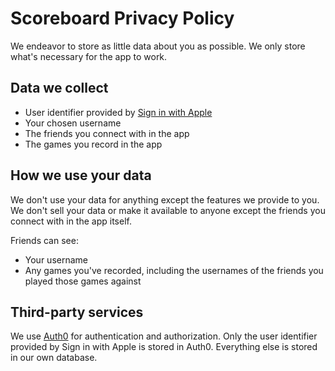 ---
---

# Scoreboard Privacy Policy

We endeavor to store as little data about you as possible. We only store what's necessary for the app to work.

## Data we collect

- User identifier provided by [Sign in with Apple]
- Your chosen username
- The friends you connect with in the app
- The games you record in the app

## How we use your data

We don't use your data for anything except the features we provide to you. We don't sell your data or make it available to anyone except the friends you connect with in the app itself.

Friends can see:
- Your username
- Any games you've recorded, including the usernames of the friends you played those games against

## Third-party services

We use [Auth0] for authentication and authorization. Only the user identifier provided by Sign in with Apple is stored in Auth0. Everything else is stored in our own database.


[Sign in with Apple]: https://support.apple.com/en-us/HT210318
[Auth0]: https://auth0.com/
